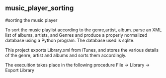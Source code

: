 ## music_player_sorting
#sorting the music player

To sort the music playlist according to the genre,artist, album.
parse an XML list of albums, artists, and Genres and produce a properly normalized database using a 
Python program. The database used is sqlite.

This project exports Library.xml from iTunes, and stores the various details of the genre, artist 
and albums and sorts them accordingly.

The execuition takes place in the following procedure
File -> Library -> Export Library

